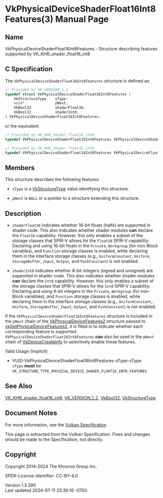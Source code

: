 # VkPhysicalDeviceShaderFloat16Int8Features(3) Manual Page

## Name

VkPhysicalDeviceShaderFloat16Int8Features - Structure describing
features supported by VK_KHR_shader_float16_int8



## <a href="#_c_specification" class="anchor"></a>C Specification

The `VkPhysicalDeviceShaderFloat16Int8Features` structure is defined as:

``` c
// Provided by VK_VERSION_1_2
typedef struct VkPhysicalDeviceShaderFloat16Int8Features {
    VkStructureType    sType;
    void*              pNext;
    VkBool32           shaderFloat16;
    VkBool32           shaderInt8;
} VkPhysicalDeviceShaderFloat16Int8Features;
```

or the equivalent

``` c
// Provided by VK_KHR_shader_float16_int8
typedef VkPhysicalDeviceShaderFloat16Int8Features VkPhysicalDeviceShaderFloat16Int8FeaturesKHR;
```

``` c
// Provided by VK_KHR_shader_float16_int8
typedef VkPhysicalDeviceShaderFloat16Int8Features VkPhysicalDeviceFloat16Int8FeaturesKHR;
```

## <a href="#_members" class="anchor"></a>Members

This structure describes the following features:

- `sType` is a [VkStructureType](https://registry.khronos.org/vulkan/specs/1.3-extensions/man/html/VkStructureType.html) value identifying
  this structure.

- `pNext` is `NULL` or a pointer to a structure extending this
  structure.

## <a href="#_description" class="anchor"></a>Description

- <span id="extension-features-shaderFloat16"></span> `shaderFloat16`
  indicates whether 16-bit floats (halfs) are supported in shader code.
  This also indicates whether shader modules **can** declare the
  `Float16` capability. However, this only enables a subset of the
  storage classes that SPIR-V allows for the `Float16` SPIR-V
  capability: Declaring and using 16-bit floats in the `Private`,
  `Workgroup` (for non-Block variables), and `Function` storage classes
  is enabled, while declaring them in the interface storage classes
  (e.g., `UniformConstant`, `Uniform`, `StorageBuffer`, `Input`,
  `Output`, and `PushConstant`) is not enabled.

- <span id="extension-features-shaderInt8"></span> `shaderInt8`
  indicates whether 8-bit integers (signed and unsigned) are supported
  in shader code. This also indicates whether shader modules **can**
  declare the `Int8` capability. However, this only enables a subset of
  the storage classes that SPIR-V allows for the `Int8` SPIR-V
  capability: Declaring and using 8-bit integers in the `Private`,
  `Workgroup` (for non-Block variables), and `Function` storage classes
  is enabled, while declaring them in the interface storage classes
  (e.g., `UniformConstant`, `Uniform`, `StorageBuffer`, `Input`,
  `Output`, and `PushConstant`) is not enabled.

If the `VkPhysicalDeviceShaderFloat16Int8Features` structure is included
in the `pNext` chain of the
[VkPhysicalDeviceFeatures2](https://registry.khronos.org/vulkan/specs/1.3-extensions/man/html/VkPhysicalDeviceFeatures2.html) structure
passed to
[vkGetPhysicalDeviceFeatures2](https://registry.khronos.org/vulkan/specs/1.3-extensions/man/html/vkGetPhysicalDeviceFeatures2.html), it is
filled in to indicate whether each corresponding feature is supported.
`VkPhysicalDeviceShaderFloat16Int8Features` **can** also be used in the
`pNext` chain of [VkDeviceCreateInfo](https://registry.khronos.org/vulkan/specs/1.3-extensions/man/html/VkDeviceCreateInfo.html) to
selectively enable these features.

Valid Usage (Implicit)

- <a href="#VUID-VkPhysicalDeviceShaderFloat16Int8Features-sType-sType"
  id="VUID-VkPhysicalDeviceShaderFloat16Int8Features-sType-sType"></a>
  VUID-VkPhysicalDeviceShaderFloat16Int8Features-sType-sType  
  `sType` **must** be
  `VK_STRUCTURE_TYPE_PHYSICAL_DEVICE_SHADER_FLOAT16_INT8_FEATURES`

## <a href="#_see_also" class="anchor"></a>See Also

[VK_KHR_shader_float16_int8](https://registry.khronos.org/vulkan/specs/1.3-extensions/man/html/VK_KHR_shader_float16_int8.html),
[VK_VERSION_1_2](https://registry.khronos.org/vulkan/specs/1.3-extensions/man/html/VK_VERSION_1_2.html), [VkBool32](https://registry.khronos.org/vulkan/specs/1.3-extensions/man/html/VkBool32.html),
[VkStructureType](https://registry.khronos.org/vulkan/specs/1.3-extensions/man/html/VkStructureType.html)

## <a href="#_document_notes" class="anchor"></a>Document Notes

For more information, see the <a
href="https://registry.khronos.org/vulkan/specs/1.3-extensions/html/vkspec.html#VkPhysicalDeviceShaderFloat16Int8Features"
target="_blank" rel="noopener">Vulkan Specification</a>

This page is extracted from the Vulkan Specification. Fixes and changes
should be made to the Specification, not directly.

## <a href="#_copyright" class="anchor"></a>Copyright

Copyright 2014-2024 The Khronos Group Inc.

SPDX-License-Identifier: CC-BY-4.0

Version 1.3.290  
Last updated 2024-07-11 23:39:16 -0700
